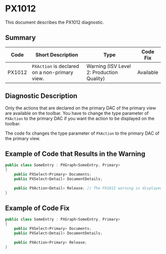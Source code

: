 # PX1012
This document describes the PX1012 diagnostic.

## Summary

| Code   | Short Description                             | Type                                  | Code Fix  | 
| ------ | --------------------------------------------- | ------------------------------------- | --------- | 
| PX1012 | `PXAction` is declared on a non-primary view. | Warning (ISV Level 2: Production Quality) | Available | 

## Diagnostic Description
Only the actions that are declared on the primary DAC of the primary view are available on the toolbar. You have to change the type parameter of `PXAction` to the primary DAC if you want the action to be displayed on the toolbar.

The code fix changes the type parameter of `PXAction` to the primary DAC of the primary view.

## Example of Code that Results in the Warning

```C#
public class SomeEntry : PXGraph<SomeEntry, Primary>
{
    public PXSelect<Primary> Documents;
    public PXSelect<Detail> DocumentDetails;
 
    public PXAction<Detail> Release; // The PX1012 warning is displayed for this line.
}
```

## Example of Code Fix

```C#
public class SomeEntry : PXGraph<SomeEntry, Primary>
{
    public PXSelect<Primary> Documents;
    public PXSelect<Detail> DocumentDetails;
 
    public PXAction<Primary> Release;
}
```